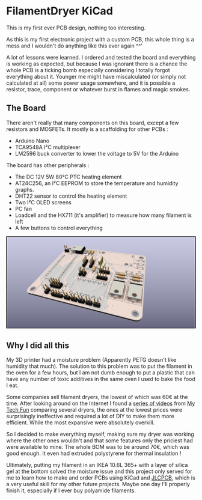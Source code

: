 # FilamentDryer KiCad

This is my first ever PCB design, nothing too interesting.

As this is my first electronic project with a custom PCB, this whole thing is a mess and I wouldn't do anything like this ever again ^^'

A lot of lessons were learned. I ordered and tested the board and everything is working as expected, but because I was ignorant there is a chance the whole PCB is a ticking bomb especially considering I totally forgot everything about it. Younger me might have miscalculated (or simply not calculated at all) some power usage somewhere, and it is possible a resistor, trace, component or whatever burst in flames and magic smokes.

## The Board

There aren't really that many components on this board, except a few resistors and MOSFETs. It mostly is a scaffolding for other PCBs : 
* Arduino Nano
* TCA9548A I²C multiplexer
* LM2596 buck converter to lower the voltage to 5V for the Arduino

The board has other peripherals :
* The DC 12V 5W 80°C PTC heating element
* AT24C256, an I²C EEPROM to store the temperature and humidity graphs.
* DHT22 sensor to control the heating element
* Two I²C OLED screens
* PC fan
* Loadcell and the HX711 (it's amplifier) to measure how many filament is left
* A few buttons to control everything

![Little rendering](FilamentDryer.png)

## Why I did all this

My 3D printer had a moisture problem (Apparently PETG doesn't like humidity that much). The solution to this problem was to put the filament in the oven for a few hours, but I am not dumb enough to put a plastic that can have any number of toxic additives in the same oven I used to bake the food I eat.

Some companies sell filament dryers, the lowest of which was 60€ at the time. After looking around on the Internet I found a [series of videos](https://www.youtube.com/watch?v=IPKQCZ75Vwg&list=PLU5lZZLWyxXBlUrfcWFHtYylawElMm2N6) from [My Tech Fun](https://www.youtube.com/@MyTechFun) comparing several dryers, the ones at the lowest prices were surprisingly ineffective and required a lot of DIY to make them more efficient. While the most expansive were absolutely overkill.

So I decided to make everything myself, making sure my dryer was working where the other ones wouldn't and that some features only the priciest had were available to mine. The whole BOM was to be around 70€, which was good enough. It even had extruded polystyrene for thermal insulation !

Ultimately, putting my filament in an IKEA 10.6L 365+ with a layer of silica gel at the bottom solved the moisture issue and this project only served for me to learn how to make and order PCBs using KiCad and [JLCPCB](https://jlcpcb.com/), which is a very useful skill for my other future projects. Maybe one day I'll properly finish it, especially if I ever buy polyamide filaments.
